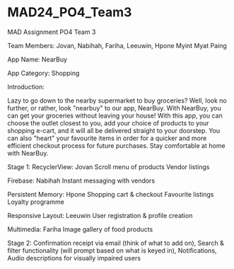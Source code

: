 # MAD24_PO4_Team3
MAD Assignment PO4 Team 3

Team Members:
Jovan,
Nabihah,
Fariha,
Leeuwin,
Hpone Myint Myat Paing

App Name: NearBuy

App Category: Shopping

Introduction:

Lazy to go down to the nearby supermarket to buy groceries? Well, look no further, or rather, look "nearbuy" to our app, NearBuy.
With NearBuy, you can get your groceries without leaving your house!
With this app, you can choose the outlet closest to you, add your choice of products to your shopping e-cart, and it will all be delivered straight to your doorstep.
You can also "heart" your favourite items in order for a quicker and more efficient checkout process for future purchases.
Stay comfortable at home with NearBuy.

Stage 1:
RecyclerView: Jovan
Scroll menu of products
Vendor listings

Firebase: Nabihah
Instant messaging with vendors

Persistent Memory: Hpone
Shopping cart & checkout
Favourite listings
Loyalty programme

Responsive Layout: Leeuwin
User registration & profile creation

Multimedia: Fariha
Image gallery of food products



Stage 2:
Confirmation receipt via email (think of what to add on),
Search & filter functionality (will prompt based on what is keyed in),
Notifications,
Audio descriptions for visually impaired users
